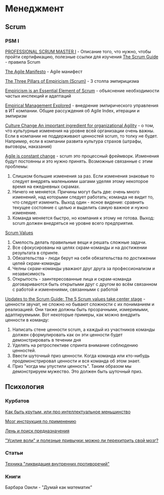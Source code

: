 # Менеджмент

## Scrum
### PSM I
[PROFESSIONAL SCRUM MASTER I](https://www.scrum.org/professional-scrum-master-i-certification) - Описание того, что нужно, чтобы пройти сертификацию, полезные ссылки для изучения 
[The Scrum Guide](https://www.scrumguides.org/) - правила Scrum 

[The Agile Manifesto](http://agilemanifesto.org/) - Agile манифест 

[The Three Pillars of Empiricism (Scrum)](https://www.scrum.org/resources/blog/three-pillars-empiricism-scrum) - 3 столпа эмпирицизма 

[Empiricism is an Essential Element of Scrum](https://www.scrum.org/resources/empiricism-essential-element-scrum) - объяснение необходимости частых инспекций и адаптаций 

[Empirical Management Explored](https://www.scrum.org/resources/empirical-management-explored) - внедрение эмпирического управления в ИТ компании. Общие рассуждения об Agile Index, итерации и эмпиризм

[Culture Change An important ingredient for organizational Agility](https://www.scrum.org/resources/blog/culture-change-important-ingredient-organizational-agility) - о том, что культурные изменения на уровне всей организации очень важны. Если в компании не поддерживают ценностей scrum, то толку не будет. Например, если в компании развита культура страхов (штрафы, выговоры, наказания)

[Agile is constant change](https://www.scrum.org/resources/blog/agile-constant-change) -  scrum это процессный фреймворк. Изменения будут постоянны и это нужно принять. Возможные связанные с этим проблемы:
1. Слишком большие изменения за раз. Если изменения знаковые то следует внедрять маленькими шагами уделяя этому некоторое время на ежедневных скрамах.
2. Ничего не меняется. Причины могут быть две: очень много изменений, над которыми следует работать; команда не видит то, что следует изменить. Выход один - ясное видение: сравнить текущее состояние с целью и выделить самую важное и нужно изменение.
3. Команда меняется быстро, но компания к этому не готова. Выход: scrum должен внедряться не уровне всего предприятия.

[Scrum Values](https://www.scrum.org/resources/scrum-values-poster)
1. Смелость делать правильные вещи и решать сложные задачи.
2. Все сфокусированы на целях скрам-команды и на достижении результата в спринте.
3. Обязательства - люди берут на себя обязательства по достижении целей скрам-команды
4. Челны скрам-команды уважают друг друга за профессионализм и независимость
5. Открытость - заинтересованные лица и скрам-команда договариваются быть открытыми друг с другом во всём связанном с работой и изменениями, связанными с работой

[Updates to the Scrum Guide: The 5 Scrum values take center stage](https://www.scrum.org/resources/blog/5-scrum-values-take-center-stage) - ценности звучат, не сложно но бывают сложности с их пониманием и реализацией. Они также должны быть прозрачными, измеримыми, адаптируемыми. Вот некоторые примеры, как можно внедрить ценности в команду:
1. Написать стене ценности scrum, а каждый из участников команды должен сформулировать как он эти ценности будет демонстрировать в течении дня
2. Уделять на ретроспективе спринта внимание соблюдению ценностей.
3. Ввести шуточный приз ценности. Когда команда или кто-нибудь продемонстрировал ценности и вся команда об этом знает.
4. Приз "когда мы упустили ценность". Таким образом мы демонстрируем мужество. Это должен быть шуточный приз.

## Психология

### Курбатов
[Как быть крутым, или про интеллектуальное меньшинство](https://www.youtube.com/watch?v=alXPh_lQquU)

[Мозг инструкция по применению](https://www.youtube.com/watch?v=953uZgYNj9g)

[Лень и поиск предназначения](https://www.youtube.com/watch?v=hTdm4qozj5E)

["Усилие воли" и полезные привычки: можно ли перехитрить свой мозг?](https://www.youtube.com/watch?v=6u1f9lwLFKU)

### Статьи

[Техника "ликвидация внутренних противоречий"](https://www.b17.ru/article/112395/)

### Книги

Барбара Оакли - "Думай как математик"
